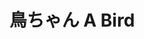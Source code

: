 ---
title: 鳥ちゃん A Bird
category: paintings
series: simple
year: 2012
image: tori2.jpg
size: 
materials: oil on canvas
---